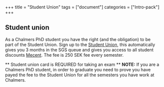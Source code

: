 +++
title =  "Student Union"
tags = ["document"]
categories = ["Intro-pack"]
+++


## Student union
As a Chalmers PhD student you have the right (and the obligation) to be part of the Student Union. 
Sign up to the [Student Union](http://medlem.chs.chalmers.se), this automatically gives you 3 months in the SGS queue 
and gives you access to all student discounts [Mecent](https://mecenat.com/se/). 
The fee is 250 SEK fee every semester. 

** Student union card is REQUIRED for taking an exam **
**NOTE:** If you are a Chalmers PhD student, in order to graduate you need to prove you have payed the fee to the Student Union for all the semesters you have work at Chalmers. 
